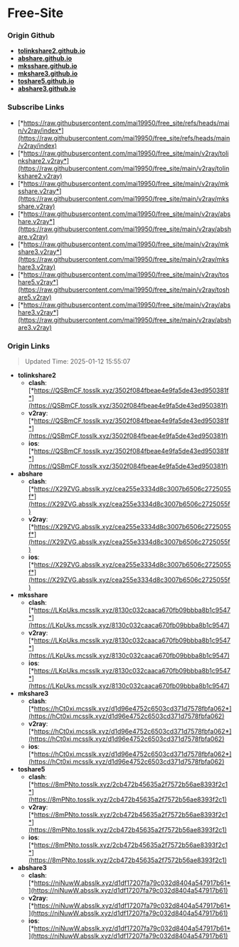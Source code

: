 # Free-Site

### Origin Github

- [**tolinkshare2.github.io**](https://github.com/tolinkshare2/tolinkshare2.github.io)
- [**abshare.github.io**](https://github.com/abshare/abshare.github.io)
- [**mksshare.github.io**](https://github.com/mksshare/mksshare.github.io)
- [**mkshare3.github.io**](https://github.com/mkshare3/mkshare3.github.io)
- [**toshare5.github.io**](https://github.com/toshare5/toshare5.github.io)
- [**abshare3.github.io**](https://github.com/abshare3/abshare3.github.io)

### Subscribe Links

- [*https://raw.githubusercontent.com/mai19950/free_site/refs/heads/main/v2ray/index*](https://raw.githubusercontent.com/mai19950/free_site/refs/heads/main/v2ray/index)
- [*https://raw.githubusercontent.com/mai19950/free_site/main/v2ray/tolinkshare2.v2ray*](https://raw.githubusercontent.com/mai19950/free_site/main/v2ray/tolinkshare2.v2ray)
- [*https://raw.githubusercontent.com/mai19950/free_site/main/v2ray/mksshare.v2ray*](https://raw.githubusercontent.com/mai19950/free_site/main/v2ray/mksshare.v2ray)
- [*https://raw.githubusercontent.com/mai19950/free_site/main/v2ray/abshare.v2ray*](https://raw.githubusercontent.com/mai19950/free_site/main/v2ray/abshare.v2ray)
- [*https://raw.githubusercontent.com/mai19950/free_site/main/v2ray/mkshare3.v2ray*](https://raw.githubusercontent.com/mai19950/free_site/main/v2ray/mkshare3.v2ray)
- [*https://raw.githubusercontent.com/mai19950/free_site/main/v2ray/toshare5.v2ray*](https://raw.githubusercontent.com/mai19950/free_site/main/v2ray/toshare5.v2ray)
- [*https://raw.githubusercontent.com/mai19950/free_site/main/v2ray/abshare3.v2ray*](https://raw.githubusercontent.com/mai19950/free_site/main/v2ray/abshare3.v2ray)

### Origin Links

> Updated Time: 2025-01-12 15:55:07

- **tolinkshare2**
  - **clash**: [*https://QSBmCF.tosslk.xyz/3502f084fbeae4e9fa5de43ed950381f*](https://QSBmCF.tosslk.xyz/3502f084fbeae4e9fa5de43ed950381f)
  - **v2ray**: [*https://QSBmCF.tosslk.xyz/3502f084fbeae4e9fa5de43ed950381f*](https://QSBmCF.tosslk.xyz/3502f084fbeae4e9fa5de43ed950381f)
  - **ios**: [*https://QSBmCF.tosslk.xyz/3502f084fbeae4e9fa5de43ed950381f*](https://QSBmCF.tosslk.xyz/3502f084fbeae4e9fa5de43ed950381f)
- **abshare**
  - **clash**: [*https://X29ZVG.absslk.xyz/cea255e3334d8c3007b6506c2725055f*](https://X29ZVG.absslk.xyz/cea255e3334d8c3007b6506c2725055f)
  - **v2ray**: [*https://X29ZVG.absslk.xyz/cea255e3334d8c3007b6506c2725055f*](https://X29ZVG.absslk.xyz/cea255e3334d8c3007b6506c2725055f)
  - **ios**: [*https://X29ZVG.absslk.xyz/cea255e3334d8c3007b6506c2725055f*](https://X29ZVG.absslk.xyz/cea255e3334d8c3007b6506c2725055f)
- **mksshare**
  - **clash**: [*https://LKpUks.mcsslk.xyz/8130c032caaca670fb09bbba8b1c9547*](https://LKpUks.mcsslk.xyz/8130c032caaca670fb09bbba8b1c9547)
  - **v2ray**: [*https://LKpUks.mcsslk.xyz/8130c032caaca670fb09bbba8b1c9547*](https://LKpUks.mcsslk.xyz/8130c032caaca670fb09bbba8b1c9547)
  - **ios**: [*https://LKpUks.mcsslk.xyz/8130c032caaca670fb09bbba8b1c9547*](https://LKpUks.mcsslk.xyz/8130c032caaca670fb09bbba8b1c9547)
- **mkshare3**
  - **clash**: [*https://hCt0xi.mcsslk.xyz/d1d96e4752c6503cd371d7578fbfa062*](https://hCt0xi.mcsslk.xyz/d1d96e4752c6503cd371d7578fbfa062)
  - **v2ray**: [*https://hCt0xi.mcsslk.xyz/d1d96e4752c6503cd371d7578fbfa062*](https://hCt0xi.mcsslk.xyz/d1d96e4752c6503cd371d7578fbfa062)
  - **ios**: [*https://hCt0xi.mcsslk.xyz/d1d96e4752c6503cd371d7578fbfa062*](https://hCt0xi.mcsslk.xyz/d1d96e4752c6503cd371d7578fbfa062)
- **toshare5**
  - **clash**: [*https://8mPNto.tosslk.xyz/2cb472b45635a2f7572b56ae8393f2c1*](https://8mPNto.tosslk.xyz/2cb472b45635a2f7572b56ae8393f2c1)
  - **v2ray**: [*https://8mPNto.tosslk.xyz/2cb472b45635a2f7572b56ae8393f2c1*](https://8mPNto.tosslk.xyz/2cb472b45635a2f7572b56ae8393f2c1)
  - **ios**: [*https://8mPNto.tosslk.xyz/2cb472b45635a2f7572b56ae8393f2c1*](https://8mPNto.tosslk.xyz/2cb472b45635a2f7572b56ae8393f2c1)
- **abshare3**
  - **clash**: [*https://niNuwW.absslk.xyz/d1df17207fa79c032d8404a547917b61*](https://niNuwW.absslk.xyz/d1df17207fa79c032d8404a547917b61)
  - **v2ray**: [*https://niNuwW.absslk.xyz/d1df17207fa79c032d8404a547917b61*](https://niNuwW.absslk.xyz/d1df17207fa79c032d8404a547917b61)
  - **ios**: [*https://niNuwW.absslk.xyz/d1df17207fa79c032d8404a547917b61*](https://niNuwW.absslk.xyz/d1df17207fa79c032d8404a547917b61)
